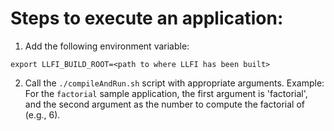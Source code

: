 # Steps to execute an application: 
1. Add the following environment variable:
```
export LLFI_BUILD_ROOT=<path to where LLFI has been built>
```

2. Call the `./compileAndRun.sh` script with appropriate arguments. 
Example: For the `factorial` sample application, the first argument is 'factorial', and the second argument as the number to compute the factorial of (e.g., 6).
